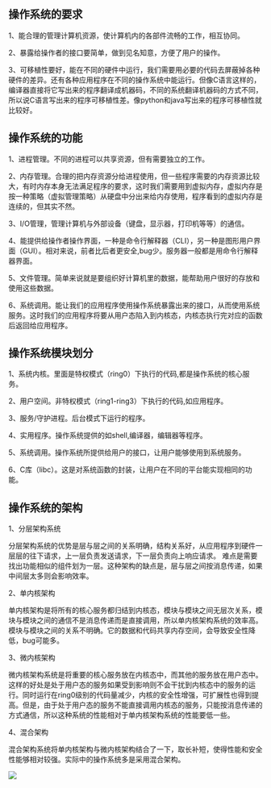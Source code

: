 ## 操作系统的要求 ##

1、能合理的管理计算机资源，使计算机内的各部件流畅的工作，相互协同。

2、暴露给操作者的接口要简单，做到见名知意，方便了用户的操作。

3、可移植性要好，能在不同的硬件中运行，我们需要用必要的代码去屏蔽掉各种硬件的差异。还有各种应用程序在不同的操作系统中能运行。但像C语言这样的，编译器直接将它写出来的程序翻译成机器码，不同的系统翻译机器码的方式不同，所以说C语言写出来的程序可移植性差。像python和java写出来的程序可移植性就比较好。



## 操作系统的功能 ##

1、进程管理。不同的进程可以共享资源，但有需要独立的工作。

2、内存管理。合理的把内存资源分给进程使用，但一些程序需要的内存资源比较大，有时内存本身无法满足程序的要求，这时我们需要用到虚拟内存，虚拟内存是按一种策略（虚拟管理策略）从硬盘中分出来给内存使用，程序看到的虚拟内存是连续的，但其实不然。

3、I/O管理，管理计算机与外部设备（键盘，显示器，打印机等等）的通信。


4、能提供给操作者操作界面，一种是命令行解释器（CLI），另一种是图形用户界面（GUI）。相对来说，前者比后者更安全,bug少。服务器一般都是用命令行解释器界面。



5、文件管理。简单来说就是要组织好计算机里的数据，能帮助用户很好的存放和使用这些数据。

6、系统调用。能让我们的应用程序使用操作系统暴露出来的接口，从而使用系统服务。这时我们的应用程序将要从用户态陷入到内核态，内核态执行完对应的函数后返回给应用程序。



## 操作系统模块划分 ##

1、系统内核。里面是特权模式（ring0）下执行的代码,都是操作系统的核心服务。

2、用户空间。非特权模式（ring1-ring3）下执行的代码,如应用程序。


3、服务/守护进程。后台模式下运行的程序。

4、实用程序。操作系统提供的如shell,编译器，编辑器等程序。

5、系统调用。操作系统所提供给用户的接口，让用户能够使用到系统服务。

6、C库（libc）。这是对系统函数的封装，让用户在不同的平台能实现相同的功能。


## 操作系统的架构 ##

1、分层架构系统

分层架构系统的优势是层与层之间的关系明确，结构关系好，从应用程序到硬件一层层的往下请求，上一层负责发送请求，下一层负责向上响应请求。
难点是需要找出功能相似的组件划为一层。这种架构的缺点是，层与层之间按消息传递，如果中间层太多则会影响效率。


2、单内核架构

单内核架构是将所有的核心服务都归结到内核态，模块与模块之间无层次关系，模块与模块之间的通信不是消息传递而是直接调用，所以单内核架构系统的效率高。模块与模块之间的关系不明确。它的数据和代码共享内存空间，会导致安全性降低，bug可能多。


3、微内核架构

微内核架构系统是将重要的核心服务放在内核态中，而其他的服务放在用户态中。这样的好处是处于用户态的服务如果受到影响则不会干扰到内核态中的服务的运行。同时运行在ring0级别的代码量减少，内核的安全性增强，可扩展性也得到提高。但是，由于处于用户态的服务不能直接调用内核态的服务，只能按消息传递的方式通信，所以这种系统的性能相对于单内核架构系统的性能要低一些。


4、混合架构


混合架构系统将单内核架构与微内核架构结合了一下，取长补短，使得性能和安全性能够相对较强。实际中的操作系统多是采用混合架构。

![](https://i.imgur.com/5SjchN7.jpg)


